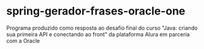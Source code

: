 # spring-gerador-frases-oracle-one
Programa produzido como resposta ao desafio final do curso "Java: criando sua primeira API e conectando ao front" da plataforma Alura em parceria com a Oracle
